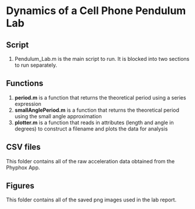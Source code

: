 # Dynamics of a Cell Phone Pendulum Lab

## Script

1. Pendulum_Lab.m is the main script to run. It is blocked into two sections to run separately.

## Functions

1. **period.m** is a function that returns the theoretical period using a series expression
2. **smallAnglePeriod.m** is a function that returns the theoretical period using the small angle approximation
3. **plotter.m** is a function that reads in attributes (length and angle in degrees) to construct a filename and plots the data for analysis

## CSV files
This folder contains all of the raw acceleration data obtained from the Phyphox App.

## Figures
This folder contains all of the saved png images used in the lab report.
